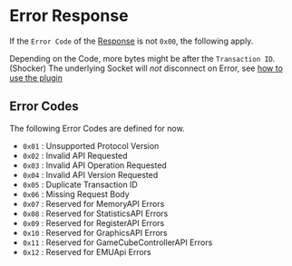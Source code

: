 # Error Response

If the `Error Code` of the [Response](./socket_response.md) is not `0x00`, the following apply.

Depending on the Code, more bytes might be after the `Transaction ID`. (Shocker) 
The underlying Socket will *not* disconnect on Error, see [how to use the plugin](../usage.md)

## Error Codes

The following Error Codes are defined for now.

- `0x01` : Unsupported Protocol Version
- `0x02` : Invalid API Requested
- `0x03` : Invalid API Operation Requested
- `0x04` : Invalid API Version Requested
- `0x05` : Duplicate Transaction ID
- `0x06` : Missing Request Body
- `0x07` : Reserved for MemoryAPI Errors
- `0x08` : Reserved for StatisticsAPI Errors
- `0x09` : Reserved for RegisterAPI Errors
- `0x10` : Reserved for GraphicsAPI Errors
- `0x11` : Reserved for GameCubeControllerAPI Errors
- `0x12` : Reserved for EMUApi Errors